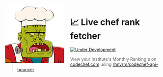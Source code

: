 <img src="images/chefrank.png" align="left" width="192px" height="192px"/>
<img align="left" width="0" height="192px" hspace="10"/>

# :chart_with_upwards_trend: Live chef rank fetcher

[![Under Development](https://img.shields.io/badge/under-development-orange.svg)](https://github.com/cezaraugusto/github-template-guidelines)

>View your Institute's Monthly Ranking's on [codechef.com](http://codechef.com) using [rhnvrm/codechef-api-bouncer](http://github.com/rhnvrm/codechef-api-bouncer).




